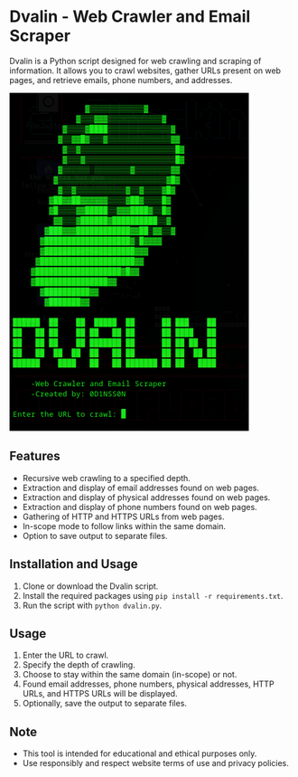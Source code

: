 # Dvalin - Web Crawler and Email Scraper

Dvalin is a Python script designed for web crawling and scraping of information.
It allows you to crawl websites, gather URLs present on web pages, and retrieve emails, phone numbers, and addresses. 


![alt text](https://raw.githubusercontent.com/0d1nss0n/Dvalin/main/img/dvalin.png)

## Features

- Recursive web crawling to a specified depth.
- Extraction and display of email addresses found on web pages.
- Extraction and display of physical addresses found on web pages.
- Extraction and display of phone numbers found on web pages.
- Gathering of HTTP and HTTPS URLs from web pages.
- In-scope mode to follow links within the same domain.
- Option to save output to separate files.

## Installation and Usage

1. Clone or download the Dvalin script.
2. Install the required packages using `pip install -r requirements.txt`.
3. Run the script with `python dvalin.py`.

## Usage

1. Enter the URL to crawl.
2. Specify the depth of crawling.
3. Choose to stay within the same domain (in-scope) or not.
4. Found email addresses, phone numbers, physical addresses, HTTP URLs, and HTTPS URLs will be displayed.
5. Optionally, save the output to separate files.

## Note

- This tool is intended for educational and ethical purposes only.
- Use responsibly and respect website terms of use and privacy policies.
